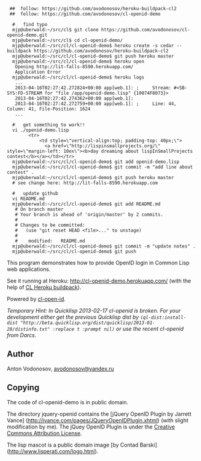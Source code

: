 ```
 ##  follow: https://github.com/avodonosov/heroku-buildpack-cl2
 ##  follow: https://github.com/avodonosov/cl-openid-demo

  #   find typo
  mjp@uberwald:~/src/cl$ git clone https://github.com/avodonosov/cl-openid-demo.git
  mjp@uberwald:~/src/cl$ cd cl-openid-demo/
  mjp@uberwald:~/src/cl/cl-openid-demo$ heroku create -s cedar --buildpack https://github.com/avodonosov/heroku-buildpack-cl2
  mjp@uberwald:~/src/cl/cl-openid-demo$ git push heroku master
  mjp@uberwald:~/src/cl/cl-openid-demo$ heroku open
   Opening http://lit-falls-8590.herokuapp.com/
   Application Error
  mjp@uberwald:~/src/cl/cl-openid-demo$ heroku logs
   ...
   2013-04-16T02:27:42.272824+00:00 app[web.1]: ;     Stream: #<SB-SYS:FD-STREAM for "file /app/openid-demo.lisp" {10074F8073}>
   2013-04-16T02:27:42.274362+00:00 app[web.1]: 
   2013-04-16T02:27:42.272759+00:00 app[web.1]: ;     Line: 44, Column: 41, File-Position: 1624
   ...

  #   get something to work!!
  vi ./openid-demo.lisp
        <tr>
            <td style=\"vertical-align:top; padding-top: 40px;\">
              <a href=\"http://lispinsmallprojects.org/\" style=\"margin-left: 10ex\"><b>day dreaming about lispInSmallProjects contest</b></a></td></tr>
  mjp@uberwald:~/src/cl/cl-openid-demo$ git add openid-demo.lisp 
  mjp@uberwald:~/src/cl/cl-openid-demo$ git commit -m "add line about contest" .
  mjp@uberwald:~/src/cl/cl-openid-demo$ git push heroku master
  # see change here: http://lit-falls-8590.herokuapp.com

  #   update github
  vi README.md
  mjp@uberwald:~/src/cl/cl-openid-demo$ git add README.md
   # On branch master
   # Your branch is ahead of 'origin/master' by 2 commits.
   #
   # Changes to be committed:
   #   (use "git reset HEAD <file>..." to unstage)
   #
   #	modified:   README.md
  mjp@uberwald:~/src/cl/cl-openid-demo$ git commit -m "update notes" .
  mjp@uberwald:~/src/cl/cl-openid-demo$ git push
```

This program demonstrates how to provide OpenID login in Common Lisp web applications.

See it running at Heroku: http://cl-openid-demo.herokuapp.com/
(with the help of [CL Heroku buildpack](https://github.com/avodonosov/heroku-buildpack-cl2/)).

Powered by [cl-open-id](http://common-lisp.net/project/cl-openid/).

_Temporary Hint: In Quicklisp 2013-02-17 cl-openid is broken. For your development
either get the previous Quicklisp dist by 
`(ql-dist:install-dist "http://beta.quicklisp.org/dist/quicklisp/2013-01-28/distinfo.txt" :replace t :prompt nil)`
or use the recent cl-openid from Darcs._

Author
------
  Anton Vodonosov, avodonosov@yandex.ru

Copying
-------

The code of cl-openid-demo is in public domain.

The directory jquery-openid contains the
[jQuery OpenID Plugin by Jarrett Vance] (http://jvance.com/pages/JQueryOpenIDPlugin.xhtml)
(with slight modification by me). The jQuey OpenID Plugin is under the
[Creative Commons Attribution License](https://creativecommons.org/licenses/by/3.0/).

The lisp mascot is a public domain image [by Contad Barski] (http://www.lisperati.com/logo.html).

